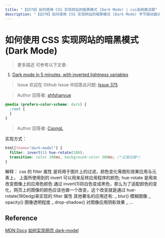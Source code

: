```yaml
---
title: "【Q370】如何使用 CSS 实现网站的暗黑模式 (Dark Mode) | css高频面试题"
description: "【Q370】如何使用 CSS 实现网站的暗黑模式 (Dark Mode) 字节跳动面试题、阿里腾讯面试题、美团小米面试题。"
---
```


# 如何使用 CSS 实现网站的暗黑模式 (Dark Mode)

> 更多描述
> 可参考以下文章:

1. [Dark mode in 5 minutes, with inverted lightness variables](https://lea.verou.me/2021/03/inverted-lightness-variables/)

> Issue
> 欢迎在 Gtihub Issue 中回答此问题: [Issue 375](https://github.com/shfshanyue/Daily-Question/issues/375)

> Author
> 回答者: [shfshanyue](https://github.com/shfshanyue)

```css
@media (prefers-color-scheme: dark) {
  :root {
  }
}
```

> Author
> 回答者: [CsongL](https://github.com/CsongL)

实现方式：

```css
html[theme="dark-model"] {
  filter: invert(1) hue-rotate(180);
  transition: color 300ms, background-color 300ms; /*过渡动画*/
}
```

解释：
css 的 filter 属性 是将用于图片上的过滤，颜色变化等图形效果应用与元素上，
上面所使用到的 invert 可以用来反转应用程序的颜色; hue-rotate 是用来改变图像上的应用色颜色
通过 invert(1)将白色变成黑色，那么为了适配颜色的变化，网页上的图像的颜色应该也做一个改变，这个改变就是通过 hue-rotate(180edg)来实现的
filter 属性 其他著名的应用还有:
_ blur() 模糊图像
_ opacity() 图像透明程度
_ drop-shadow() 对图像应用阴影效果
_ ...

## Reference

[MDN Docs](https://developer.mozilla.org/zh-CN/docs/Web/CSS/filter)
[如何实现网页 dark-model](https://segmentfault.com/a/1190000023598551)
